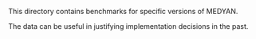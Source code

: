 This directory contains benchmarks for specific versions of MEDYAN.

The data can be useful in justifying implementation decisions in the past.
